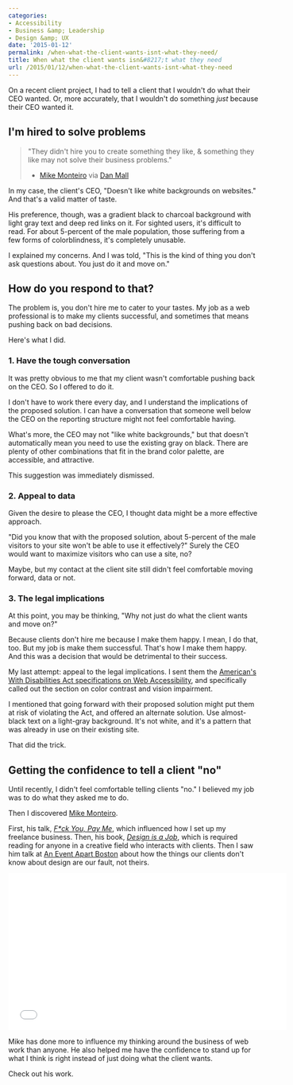 ```yaml
---
categories:
- Accessibility
- Business &amp; Leadership
- Design &amp; UX
date: '2015-01-12'
permalink: /when-what-the-client-wants-isnt-what-they-need/
title: When what the client wants isn&#8217;t what they need
url: /2015/01/12/when-what-the-client-wants-isnt-what-they-need
---
```


On a recent client project, I had to tell a client that I wouldn't do what their CEO wanted. Or, more accurately, that I wouldn't do something *just* because their CEO wanted it.

<!--more-->

## I'm hired to solve problems

> "They didn't hire you to create something they like, & something they like may not solve their business problems."
> - [Mike Monteiro](https://twitter.com/monteiro) via [Dan Mall](https://twitter.com/danielmall/status/553687063866769408)

In my case, the client's CEO, "Doesn't like white backgrounds on websites." And that's a valid matter of taste.

His preference, though, was a gradient black to charcoal background with light gray text and deep red links on it. For sighted users, it's difficult to read. For about 5-percent of the male population, those suffering from a few forms of colorblindness, it's completely unusable.

I explained my concerns. And I was told, "This is the kind of thing you don't ask questions about. You just do it and move on."

## How do you respond to that?

The problem is, you don't hire me to cater to your tastes. My job as a web professional is to make my clients successful, and sometimes that means pushing back on bad decisions.

Here's what I did.

### 1. Have the tough conversation

It was pretty obvious to me that my client wasn't comfortable pushing back on the CEO. So I offered to do it.

I don't have to work there every day, and I understand the implications of the proposed solution. I can have a conversation that someone well below the CEO on the reporting structure might not feel comfortable having.

What's more, the CEO may not "like white backgrounds," but that doesn't automatically mean you need to use the existing gray on black. There are plenty of other combinations that fit in the brand color palette, are accessible, and attractive.

This suggestion was immediately dismissed.

### 2. Appeal to data

Given the desire to please the CEO, I thought data might be a more effective approach.

"Did you know that with the proposed solution, about 5-percent of the male visitors to your site won't be able to use it effectively?" Surely the CEO would want to maximize visitors who can use a site, no?

Maybe, but my contact at the client site still didn't feel comfortable moving forward, data or not.

### 3. The legal implications

At this point, you may be thinking, "Why not just do what the client wants and move on?"

Because clients don't hire me because I make them happy. I mean, I do that, too. But my job is make them successful. That's how I make them happy. And this was a decision that would be detrimental to their success.

My last attempt: appeal to the legal implications. I sent them the [American's With Disabilities Act specifications on Web Accessibility](http://www.ada.gov/anprm2010/web%20anprm_2010.htm), and specifically called out the section on color contrast and vision impairment.

I mentioned that going forward with their proposed solution might put them at risk of violating the Act, and offered an alternate solution. Use almost-black text on a light-gray background. It's not white, and it's a pattern that was already in use on their existing site.

That did the trick.

## Getting the confidence to tell a client "no"

Until recently, I didn't feel comfortable telling clients "no." I believed my job was to do what they asked me to do.

Then I discovered [Mike Monteiro](https://twitter.com/monteiro).

First, his talk, *[F*ck You, Pay Me](https://www.youtube.com/watch?v=jVkLVRt6c1U)*, which influenced how I set up my freelance business. Then, his book, *[Design is a Job](http://www.abookapart.com/products/design-is-a-job)*, which is required reading for anyone in a creative field who interacts with clients. Then I saw him talk at [An Event Apart Boston](http://aneventapart.com/event/boston-2013) about how the things our clients don't know about design are our fault, not theirs.

<iframe width="560" height="315" src="//www.youtube.com/embed/jVkLVRt6c1U?rel=0" frameborder="0" allowfullscreen></iframe>

Mike has done more to influence my thinking around the business of web work than anyone. He also helped me have the confidence to stand up for what I think is right instead of just doing what the client wants.

Check out his work.